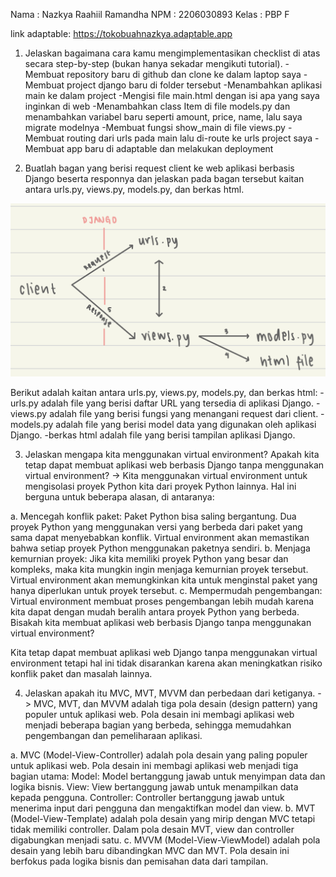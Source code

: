 Nama    : Nazkya Raahiil Ramandha
NPM     : 2206030893
Kelas   : PBP F

link adaptable: https://tokobuahnazkya.adaptable.app

1. Jelaskan bagaimana cara kamu mengimplementasikan checklist di atas secara step-by-step (bukan hanya sekadar mengikuti tutorial).
-Membuat repository baru di github dan clone ke dalam laptop saya
-Membuat project django baru di folder tersebut
-Menambahkan aplikasi main ke dalam project
-Mengisi file main.html dengan isi apa yang saya inginkan di web
-Menambahkan class Item di file models.py dan menambahkan variabel baru seperti amount, price, name, lalu saya migrate modelnya
-Membuat fungsi show_main di file views.py
-Membuat routing dari urls pada main lalu di-route ke urls project saya
-Membuat app baru di adaptable dan melakukan deployment

2. Buatlah bagan yang berisi request client ke web aplikasi berbasis Django beserta responnya dan jelaskan pada bagan tersebut kaitan antara urls.py, views.py, models.py, dan berkas html.

![bagan](gambar-bagan-readme.jpg)

Berikut adalah kaitan antara urls.py, views.py, models.py, dan berkas html:
-urls.py adalah file yang berisi daftar URL yang tersedia di aplikasi Django.
-views.py adalah file yang berisi fungsi yang menangani request dari client.
-models.py adalah file yang berisi model data yang digunakan oleh aplikasi Django.
-berkas html adalah file yang berisi tampilan aplikasi Django.


3. Jelaskan mengapa kita menggunakan virtual environment? Apakah kita tetap dapat membuat aplikasi web berbasis Django tanpa menggunakan virtual environment?
-> Kita menggunakan virtual environment untuk mengisolasi proyek Python kita dari proyek Python lainnya. Hal ini berguna untuk beberapa alasan, di antaranya:

a. Mencegah konflik paket: Paket Python bisa saling bergantung. Dua proyek Python yang menggunakan versi yang berbeda dari paket yang sama dapat menyebabkan konflik. Virtual environment akan memastikan bahwa setiap proyek Python menggunakan paketnya sendiri.
b. Menjaga kemurnian proyek: Jika kita memiliki proyek Python yang besar dan kompleks, maka kita mungkin ingin menjaga kemurnian proyek tersebut. Virtual environment akan memungkinkan kita untuk menginstal paket yang hanya diperlukan untuk proyek tersebut.
c. Mempermudah pengembangan: Virtual environment membuat proses pengembangan lebih mudah karena kita dapat dengan mudah beralih antara proyek Python yang berbeda.
Bisakah kita membuat aplikasi web berbasis Django tanpa menggunakan virtual environment?

Kita tetap dapat membuat aplikasi web Django tanpa menggunakan virtual environment tetapi hal ini tidak disarankan karena akan meningkatkan risiko konflik paket dan masalah lainnya.

4. Jelaskan apakah itu MVC, MVT, MVVM dan perbedaan dari ketiganya.
-> MVC, MVT, dan MVVM adalah tiga pola desain (design pattern) yang populer untuk aplikasi web. Pola desain ini membagi aplikasi web menjadi beberapa bagian yang berbeda, sehingga memudahkan pengembangan dan pemeliharaan aplikasi.

a. MVC (Model-View-Controller) adalah pola desain yang paling populer untuk aplikasi web. Pola desain ini membagi aplikasi web menjadi tiga bagian utama:
Model: Model bertanggung jawab untuk menyimpan data dan logika bisnis.
View: View bertanggung jawab untuk menampilkan data kepada pengguna.
Controller: Controller bertanggung jawab untuk menerima input dari pengguna dan mengaktifkan model dan view.
b. MVT (Model-View-Template) adalah pola desain yang mirip dengan MVC tetapi tidak memiliki controller. Dalam pola desain MVT, view dan controller digabungkan menjadi satu.
c. MVVM (Model-View-ViewModel) adalah pola desain yang lebih baru dibandingkan MVC dan MVT. Pola desain ini berfokus pada logika bisnis dan pemisahan data dari tampilan.

